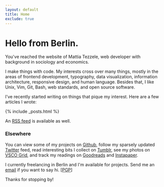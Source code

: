 ```yaml
---
layout: default
title: Home
exclude: true
---
```


# Hello from Berlin.

You've reached the website of Mattia Tezzele, web developer with background in sociology and economics.

I make things with code. My interests cross over many things, mostly in the areas of frontend development, typography, data visualization, information architecture, responsive design, and human language. Besides that, I like Unix, Vim, Git, Bash, web standards, and open source software.

I've recently started writing on things that pique my interest. Here are a few articles I wrote:

{% include _posts.html %}

An [RSS feed](/feed.xml) is available as well.

### Elsewhere

You can view some of my projects on [Github](http://github.com/mrzool), follow my sparsely updated [Twitter](http://twitter.com/mrzool_) feed, read interesting bits I collect on [Tumblr](http://zoolnotes.tumblr.com), see my photos on [VSCO Grid](https://mrzool.vsco.co/), and track my readings on [Goodreads](http://www.goodreads.com/mrzool) and [Instapaper](https://www.instapaper.com/p/__zool).

I currently freelancing in Berlin and I'm available for projects. Send me an [email](mailto:info@mrzool.cc) if you want to say hi. [[PGP](https://keybase.io/zool)]

Thanks for stopping by!
